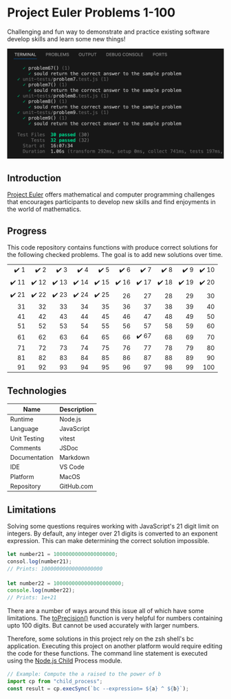# Project Euler Problems 1-100

Challenging and fun way to demonstrate and practice existing software develop skills and learn some new things!

![Sample Unit Testing Output](readme-screenshot.png "Sample Unit Testing Output")

## Introduction

[Project Euler](https://projecteuler.net/about) offers mathematical and computer programming challenges that encourages participants to develop new skills and find enjoyments in the world of mathematics.

## Progress

This code repository contains functions with produce correct solutions for the following checked problems. The goal is to add new solutions over time.

|                       |                       |                       |                       |                       |                       |                       |                       |                       |                       |
| --------------------: | --------------------: | --------------------: | --------------------: | --------------------: | --------------------: | --------------------: | --------------------: | --------------------: | --------------------: |
|  :heavy_check_mark: 1 |  :heavy_check_mark: 2 |  :heavy_check_mark: 3 |  :heavy_check_mark: 4 |  :heavy_check_mark: 5 |  :heavy_check_mark: 6 |  :heavy_check_mark: 7 |  :heavy_check_mark: 8 |  :heavy_check_mark: 9 | :heavy_check_mark: 10 |
| :heavy_check_mark: 11 | :heavy_check_mark: 12 | :heavy_check_mark: 13 | :heavy_check_mark: 14 | :heavy_check_mark: 15 | :heavy_check_mark: 16 | :heavy_check_mark: 17 | :heavy_check_mark: 18 | :heavy_check_mark: 19 | :heavy_check_mark: 20 |
| :heavy_check_mark: 21 | :heavy_check_mark: 22 | :heavy_check_mark: 23 | :heavy_check_mark: 24 | :heavy_check_mark: 25 |                    26 |                    27 |                    28 |                    29 |                    30 |
|                    31 |                    32 |                    33 |                    34 |                    35 |                    36 |                    37 |                    38 |                    39 |                    40 |
|                    41 |                    42 |                    43 |                    44 |                    45 |                    46 |                    47 |                    48 |                    49 |                    50 |
|                    51 |                    52 |                    53 |                    54 |                    55 |                    56 |                    57 |                    58 |                    59 |                    60 |
|                    61 |                    62 |                    63 |                    64 |                    65 |                    66 | :heavy_check_mark: 67 |                    68 |                    69 |                    70 |
|                    71 |                    72 |                    73 |                    74 |                    75 |                    76 |                    77 |                    78 |                    79 |                    80 |
|                    81 |                    82 |                    83 |                    84 |                    85 |                    86 |                    87 |                    88 |                    89 |                    90 |
|                    91 |                    92 |                    93 |                    94 |                    95 |                    96 |                    97 |                    98 |                    99 |                   100 |

## Technologies

| Name          | Description |
| ------------- | ----------- |
| Runtime       | Node.js     |
| Language      | JavaScript  |
| Unit Testing  | vitest      |
| Comments      | JSDoc       |
| Documentation | Markdown    |
| IDE           | VS Code     |
| Platform      | MacOS       |
| Repository    | GitHub.com  |

## Limitations

Solving some questions requires working with JavaScript's 21 digit limit on integers. By default, any integer over 21 digits is converted to an exponent expression. This can make determining the correct solution impossible.

```javascript
let number21 = 10000000000000000000;
consol.log(number21);
// Prints: 10000000000000000000

let number22 = 1000000000000000000000;
console.log(number22);
// Prints: 1e+21
```

There are a number of ways around this issue all of which have some limitations. The [toPrecision()](https://developer.mozilla.org/en-US/docs/Web/JavaScript/Reference/Global_Objects/Number/toPrecision) function is very helpful for numbers containing upto 100 digits. But cannot be used accurately with larger numbers.

Therefore, some solutions in this project rely on the zsh shell's bc application. Executing this project on another platform would require editing the code for these functions. The command line statement is executed using the [Node.js Child](https://nodejs.org/api/child_process.html) Process module.

```javascript
// Example: Compute the a raised to the power of b
import cp from "child_process";
const result = cp.execSync(`bc --expression= ${a} ^ ${b}`);
```
